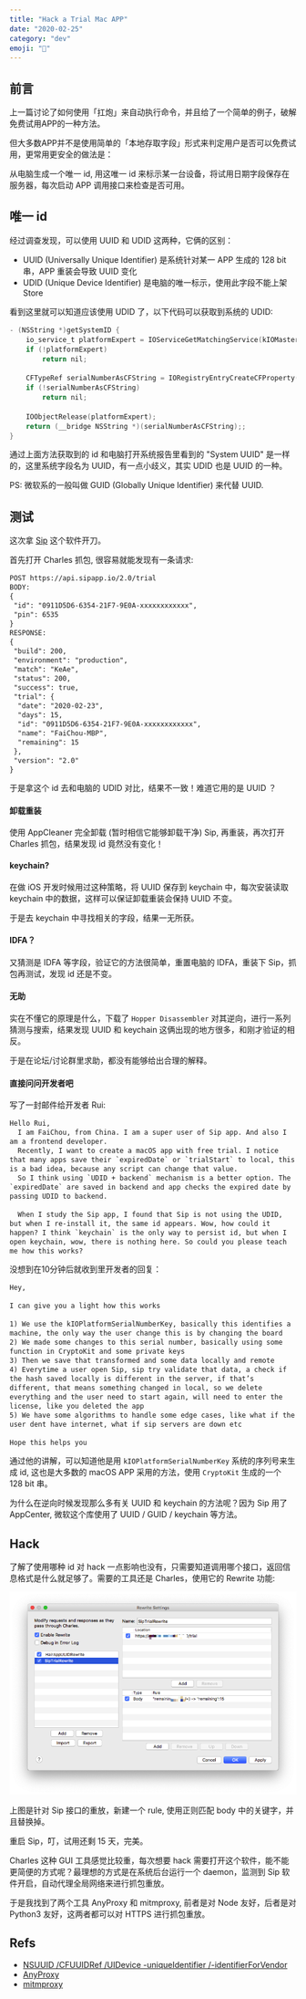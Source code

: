 ```yaml
---
title: "Hack a Trial Mac APP"
date: "2020-02-25"
category: "dev"
emoji: "📲"
---
```


## 前言

上一篇讨论了如何使用「扛炮」来自动执行命令，并且给了一个简单的例子，破解免费试用APP的一种方法。

但大多数APP并不是使用简单的「本地存取字段」形式来判定用户是否可以免费试用，更常用更安全的做法是：

从电脑生成一个唯一 id, 用这唯一 id 来标示某一台设备，将试用日期字段保存在服务器，每次启动 APP 调用接口来检查是否可用。


## 唯一 id

经过调查发现，可以使用 UUID 和 UDID 这两种，它俩的区别：

- UUID (Universally Unique Identifier) 是系统针对某一 APP 生成的 128 bit 串，APP 重装会导致 UUID 变化
- UDID (Unique Device Identifier) 是电脑的唯一标示，使用此字段不能上架 Store

看到这里就可以知道应该使用 UDID 了，以下代码可以获取到系统的 UDID:

```Objective-C
- (NSString *)getSystemID {
    io_service_t platformExpert = IOServiceGetMatchingService(kIOMasterPortDefault,IOServiceMatching("IOPlatformExpertDevice"));
    if (!platformExpert)
        return nil;

    CFTypeRef serialNumberAsCFString = IORegistryEntryCreateCFProperty(platformExpert,CFSTR(kIOPlatformUUIDKey),kCFAllocatorDefault, 0);
    if (!serialNumberAsCFString)
        return nil;

    IOObjectRelease(platformExpert);
    return (__bridge NSString *)(serialNumberAsCFString);;
}
```

通过上面方法获取到的 id 和电脑打开系统报告里看到的 "System UUID" 是一样的，这里系统字段名为 UUID，有一点小歧义，其实 UDID 也是 UUID 的一种。

PS: 微软系的一般叫做 GUID (Globally Unique Identifier) 来代替 UUID.

## 测试

这次拿 [Sip](https://sipapp.io/) 这个软件开刀。

首先打开 Charles 抓包, 很容易就能发现有一条请求:

```
POST https://api.sipapp.io/2.0/trial
BODY:
{
 "id": "0911D5D6-6354-21F7-9E0A-xxxxxxxxxxxx",
 "pin": 6535
}
RESPONSE:
{
 "build": 200,
 "environment": "production",
 "match": "KeAe",
 "status": 200,
 "success": true,
 "trial": {
  "date": "2020-02-23",
  "days": 15,
  "id": "0911D5D6-6354-21F7-9E0A-xxxxxxxxxxxx",
  "name": "FaiChou-MBP",
  "remaining": 15
 },
 "version": "2.0"
}
```

于是拿这个 id 去和电脑的 UDID 对比，结果不一致！难道它用的是 UUID ？

#### 卸载重装

使用 AppCleaner 完全卸载 (暂时相信它能够卸载干净) Sip, 再重装，再次打开 Charles 抓包，结果发现 id 竟然没有变化！

#### keychain?

在做 iOS 开发时候用过这种策略，将 UUID 保存到 keychain 中，每次安装读取 keychain 中的数据，这样可以保证卸载重装会保持 UUID 不变。

于是去 keychain 中寻找相关的字段，结果一无所获。

#### IDFA？

又猜测是 IDFA 等字段，验证它的方法很简单，重置电脑的 IDFA，重装下 Sip，抓包再测试，发现 id 还是不变。

#### 无助

实在不懂它的原理是什么，下载了 `Hopper Disassembler` 对其逆向，进行一系列猜测与搜索，结果发现 UUID 和 keychain 这俩出现的地方很多，和刚才验证的相反。

于是在论坛/讨论群里求助，都没有能够给出合理的解释。


#### 直接问问开发者吧

写了一封邮件给开发者 Rui:

```
Hello Rui,
  I am FaiChou, from China. I am a super user of Sip app. And also I am a frontend developer.
  Recently, I want to create a macOS app with free trial. I notice that many apps save their `expiredDate` or `trialStart` to local, this is a bad idea, because any script can change that value.
  So I think using `UDID + backend` mechanism is a better option. The `expiredDate` are saved in backend and app checks the expired date by passing UDID to backend.

  When I study the Sip app, I found that Sip is not using the UDID, but when I re-install it, the same id appears. Wow, how could it happen? I think `keychain` is the only way to persist id, but when I open keychain, wow, there is nothing here. So could you please teach me how this works?
```

没想到在10分钟后就收到里开发者的回复：

```
Hey,

I can give you a light how this works

1) We use the kIOPlatformSerialNumberKey, basically this identifies a machine, the only way the user change this is by changing the board
2) We made some changes to this serial number, basically using some function in CryptoKit and some private keys
3) Then we save that transformed and some data locally and remote
4) Everytime a user open Sip, sip try validate that data, a check if the hash saved locally is different in the server, if that’s different, that means something changed in local, so we delete everything and the user need to start again, will need to enter the license, like you deleted the app
5) We have some algorithms to handle some edge cases, like what if the user dent have internet, what if sip servers are down etc

Hope this helps you
```

通过他的讲解，可以知道他是用 `kIOPlatformSerialNumberKey` 系统的序列号来生成 id, 这也是大多数的 macOS APP 采用的方法，使用 `CryptoKit` 生成的一个 128 bit 串。

为什么在逆向时候发现那么多有关 UUID 和 keychain 的方法呢？因为 Sip 用了 AppCenter, 微软这个库使用了 UUID / GUID / keychain 等方法。

## Hack

了解了使用哪种 id 对 hack 一点影响也没有，只需要知道调用哪个接口，返回信息格式是什么就足够了。需要的工具还是 Charles，使用它的 Rewrite 功能:

![charles-rewrite](rewrite.png)

上图是针对 Sip 接口的重放，新建一个 rule, 使用正则匹配 body 中的关键字，并且替换掉。

重启 Sip，叮，试用还剩 15 天，完美。

Charles 这种 GUI 工具感觉比较重，每次想要 hack 需要打开这个软件，能不能更简便的方式呢？最理想的方式是在系统后台运行一个 daemon，监测到 Sip 软件开启，自动代理全局网络来进行抓包重放。

于是我找到了两个工具 AnyProxy 和 mitmproxy, 前者是对 Node 友好，后者是对 Python3 友好，这两者都可以对 HTTPS 进行抓包重放。


## Refs

- [NSUUID /CFUUIDRef /UIDevice -unique​Identifier /-identifier​For​Vendor](https://nshipster.com/uuid-udid-unique-identifier/)
- [AnyProxy](http://anyproxy.io/)
- [mitmproxy](https://mitmproxy.org/)
